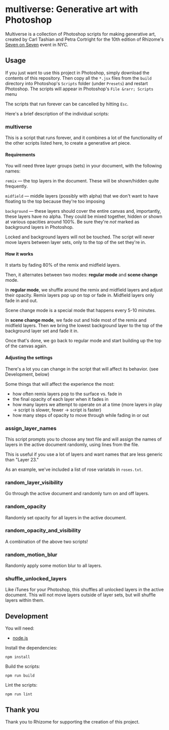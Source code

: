# multiverse: Generative art with Photoshop

Multiverse is a collection of Photoshop scripts for making generative art, created
by Carl Tashian and Petra Cortright for the 10th edition of Rhizome's
[Seven on Seven](sevenonseven.art) event in NYC.

## Usage

If you just want to use this project in Photoshop, simply download the
contents of this repository. Then copy all the `*.jsx` files from the `build`
directory into Photoshop's `Scripts` folder (under `Presets`) and restart
Photoshop. The scripts will appear in Photoshop's `File &rarr; Scripts` menu

The scripts that run forever can be cancelled by hitting `Esc`.

Here's a brief description of the individual scripts:

### multiverse

This is a script that runs forever, and it combines a lot of the functionality
of the other scripts listed here, to create a generative art piece.

#### Requirements

You will need three layer groups (sets) in your document, with the
following names:

`remix` — the top layers in the document. These will be shown/hidden quite
frequently.

`midfield` — middle layers (possibly with alpha) that we don't want to have
floating to the top because they're too imposing

`background` — these layers should cover the entire canvas and, importantly,
these layers have no alpha. They could be mixed together, hidden or shown at
various opacities around 100%. Be sure they're _not_ marked as background
layers in Photoshop.

Locked and background layers will not be touched. The script will never move
layers between layer sets, only to the top of the set they're in.

#### How it works

It starts by fading 80% of the remix and midfield layers.

Then, it alternates between two modes: **regular mode** and **scene change** mode.

In **regular mode**, we shuffle around the remix and midfield layers and adjust
their opacity. Remix layers pop up on top or fade in. Midfield layers only
fade in and out.

Scene change mode is a special mode that happens every 5-10 minutes.

In **scene change mode**, we fade out and hide most of the remix and midfield
layers. Then we bring the lowest background layer to the top of the background
layer set and fade it in.

Once that's done, we go back to regular mode and start building up the top of
the canvas again.

#### Adjusting the settings

There's a lot you can change in the script that will affect its behavior. (see Development, below)

Some things that will affect the experience the most:

* how often remix layers pop to the surface vs. fade in
* the final opacity of each layer when it fades in
* how many layers we attempt to operate on at a time (more layers in play -> script is slower, fewer -> script is faster)
* how many steps of opacity to move through while fading in or out

### assign\_layer\_names

This script prompts you to choose any text file and will assign the names of
layers in the active document randomly, using lines from the file.

This is useful if you use a lot of layers and want names that are less generic
than "Layer 23."

As an example, we've included a list of rose variatals in `roses.txt`.

### random\_layer\_visibility

Go through the active document and randomly turn on and off layers.

### random\_opacity

Randomly set opacity for all layers in the active document.

### random\_opacity\_and\_visibility

A combination of the above two scripts!

### random\_motion\_blur

Randomly apply some motion blur to all layers.

### shuffle\_unlocked\_layers

Like iTunes for your Photoshop, this shuffles all unlocked layers in the active
document. This will not move layers outside of layer sets, but will shuffle
layers within them.

## Development

You will need:

* [node.js](https://nodejs.org/en/)

Install the dependencies:

    npm install

Build the scripts:

    npm run build

Lint the scripts:

    npm run lint

## Thank you

Thank you to Rhizome for supporting the creation of this project.


